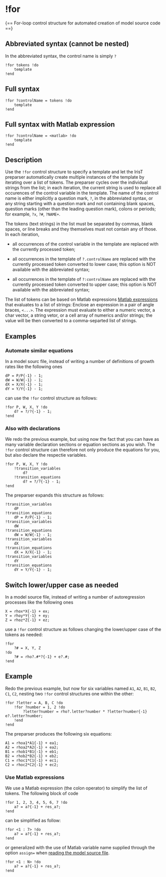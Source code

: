 # !for

{== For-loop control structure for automated creation of model source code ==}


## Abbreviated syntax (cannot be nested)

In the abbreviated syntax, the control name is simply `?`

    !for tokens !do
        template
    !end


## Full syntax

    !for ?controlName = tokens !do
        template
    !end


## Full syntax with Matlab expression

    !for ?controlName = <matlab> !do
        template
    !end


## Description

Use the `!for` control structure to specify a template and let the
IrisT preparser automatically create multiple instances of the template by
iterating over a list of tokens. The preparser cycles over the individual
strings from the list; in each iteration, the current string is used to
replace all occurences of the control variable in the template. The name
of the control name is either implicitly a question mark, `?`, in the
abbreviated syntax, or any string starting with a question mark and not
containing blank spaces, question marks (other than the leading question
mark), colons or periods; for example, `?x`, `?#`, `?NAME+`.

The tokens (text strings) in the list must be separated by commas, blank
spaces, or line breaks and they themselves must not contain any of those.
In each iteration,

* all occurrences of the control variable in the template are replaced
with the currently processed token;

* all occurrences in the template of `?.controlName`  are
replaced with the currently processed token converted to lower case;
this option is NOT available with the abbreviated syntax;

* all occurrences in the template of `?:controlName`  are
replaced with the currently processed token converted to upper case;
this option is NOT available with the abbreviated syntax;

The list of tokens can be based on Matlab expressions [Matlab
expressions](evaluate.md) that evaluates to a list of strings: Enclose an expression in a pair of angle braces,
`<...>`. The expression must evaluate to either a numeric vector, a char
vector, a string vetor, or a cell array of numerics and/or strings; the
value will be then converted to a comma-separted list of strings.


## Examples

### Automate similar equations

In a model sourc file, instead of writing a number of definitions of
growth rates like the following ones

```iris
dP = P/P{-1} - 1;
dW = W/W{-1} - 1;
dX = X/X{-1} - 1;
dY = Y/Y{-1} - 1;
```

can use the `!for` control structure as follows:

```iris
!for P, W, X, Y !do
    d? = ?/?{-1} - 1;
!end
```


### Also with declarations

We redo the previous example, but using now the fact that you can have as
many variable declaration sections or equation sections as you wish. The
`!for` control structure can therefore not only produce the equations for
you, but also declare the respectie variables.

```
!for P, W, X, Y !do
    !transition_variables
        d?
    !transition_equations
        d? = ?/?{-1} - 1;
!end
```


The preparser expands this structure as follows:

```iris
!transition_variables
    dP
!transition_equations
    dP = P/P{-1} - 1;
!transition_variables
    dW
!transition_equations
    dW = W/W{-1} - 1;
!transition_variables
    dX
!transition_equations
    dX = X/X{-1} - 1;
!transition_variables
    dY
!transition_equations
    dY = Y/Y{-1} - 1;
```


## Switch lower/upper case as needed 

In a model source file, instead of writing a number of autoregression 
processes like the following ones

    X = rhox*X{-1} + ex;
    Y = rhoy*Y{-1} + ey;
    Z = rhoz*Z{-1} + ez;

use a `!for` control structure as follows changing the lower/upper case of
the tokens as needed:

```iris
!for
    ?# = X, Y, Z
!do
    ?# = rho?.#*?{-1} + e?.#;
!end
```


## Example

Redo the previous example, but now for six variables named `A1`, `A2`, `B1`,
`B2`, `C1`, `C2`, nesting two `!for` control structures one within
the other:

```
!for ?letter = A, B, C !do
    !for ?number = 1, 2 !do
        ?letter?number = rho?.letter?number * ?letter?number{-1} e?.letter?number;
    !end
!end
```

The preparser produces the following six equations:

```iris
A1 = rhoa1*A1{-1} + ea1;
A2 = rhoa2*A2{-1} + ea2;
B1 = rhob1*B1{-1} + eb1;
B2 = rhob2*B2{-1} + eb2;
C1 = rhoc1*C1{-1} + ec1;
C2 = rhoc2*C2{-1} + ec2;
```

### Use Matlab expressions

We use a Matlab expression (the colon operator) to simplify the list of
tokens. The following block of code


```iris
!for 1, 2, 3, 4, 5, 6, 7 !do
    a? = a?{-1} + res_a?;
!end
```

can be simplified as follow:

```iris
!for <1 : 7> !do
    a? = a?{-1} + res_a?;
!end
```

or generalized with the use of Matlab variable name supplied through the
option `assign=` when [reading the model source file](../@Model/fromFile.md).

```iris
!for <1 : N> !do
    a? = a?{-1} + res_a?;
!end
```


